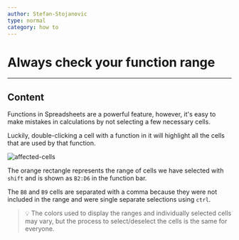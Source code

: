 ```yaml
---
author: Stefan-Stojanovic
type: normal
category: how to
---
```


# Always check your function range


---

## Content

Functions in Spreadsheets are a powerful feature, however, it's easy to make mistakes in calculations by not selecting a few necessary cells.

Luckily, double-clicking a cell with a function in it will highlight all the cells that are used by that function.

![affected-cells](https://img.enkipro.com/6e178721138adb01cf84146f045288b0.png)

The orange rectangle represents the range of cells we have selected with `shift` and is shown as `B2:D6` in the function bar. 

The `B8` and `B9` cells are separated with a comma because they were not included in the range and were single separate selections using `ctrl`.

> 💡 The colors used to display the ranges and individually selected cells may vary, but the process to select/deselect the cells is the same for everyone.
 
